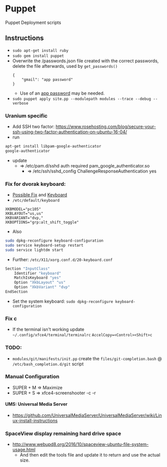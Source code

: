 Puppet
======

Puppet Deployment scripts

## Instructions

* `sudo apt-get install ruby`
* `sudo gem install puppet`
* Overwrite the /passwords.json file created with the correct passwords, delete the file afterwards, used by `get_passwords()`
	```
	{
		"gmail": "app password"
	}
	```
 	* Use of an [app password](https://security.google.com/settings/security/apppasswords) may be needed.
* `sudo puppet apply site.pp --modulepath modules --trace --debug --verbose`

### Uranium specific
* Add SSH two factor: https://www.rosehosting.com/blog/secure-your-ssh-using-two-factor-authentication-on-ubuntu-16-04/
* run

```sh
apt-get install libpam-google-authenticator
google-authenticator
```
* update
    * => /etc/pam.d/sshd
		  auth required pam_google_authenticator.so
		* => /etc/ssh/sshd_config
		  ChallengeResponseAuthentication yes

### Fix for dvorak keyboard:
* [Possible Fix](https://www.kaufmann.no/roland/dvorak/linux.html) and [Keyboard](https://wiki.archlinux.org/index.php/Logitech_Unifying_Receiver)
* `/etc/default/keyboard`

```
XKBMODEL="pc105"
XKBLAYOUT="us,us"
XKBVARIANT="dvp,"
XKBOPTIONS="grp:alt_shift_toggle"
```

* Also

```bash
sudo dpkg-reconfigure keyboard-configuration
sudo service keyboard-setup restart
sudo service lightdm start
```

* Further: `/etc/X11/xorg.conf.d/20-keyboard.conf`

```bash
Section "InputClass"
    Identifier "keyboard"
    MatchIsKeyboard "yes"
    Option "XkbLayout" "us"
    Option "XkbVariant" "dvp"
EndSection
```

* Set the system keyboard: `sudo dpkg-reconfigure keyboard-configuration`

### Fix <Ctrl><Shift>c
* If the terminal isn't working update ` ~/.config/xfce4/terminal/terminalrc`
	`AccelCopy=<Control><Shift>c`


### TODO:

* `modules/git/manifests/init.pp` create the `files/git-completion.bash` @ `/etc/bash_completion.d/git` script

### Manual Configuration
* SUPER + M => Maximize
* SUPER + S => xfce4-screenshooter -c -r

#### UMS: Universal Media Server
* https://github.com/UniversalMediaServer/UniversalMediaServer/wiki/Linux-install-instructions

### SpaceView display remaining hard drive space
* http://www.webupd8.org/2016/10/spaceview-ubuntu-file-system-usage.html
  * And then edit the tools file and update it to return and use the actual size.